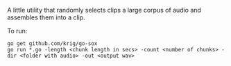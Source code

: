 A little utility that randomly selects clips a large corpus of audio and assembles them into a clip.

To run:

```
go get github.com/krig/go-sox
go run *.go -length <chunk length in secs> -count <number of chunks> -dir <folder with audio> -out <output wav>
```
